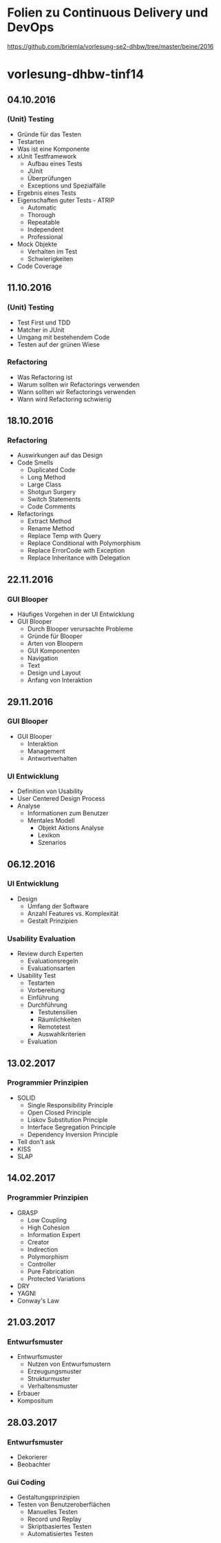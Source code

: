 # Folien zu Continuous Delivery und DevOps
https://github.com/briemla/vorlesung-se2-dhbw/tree/master/beine/2016

# vorlesung-dhbw-tinf14
## 04.10.2016
### (Unit) Testing
* Gründe für das Testen
* Testarten
* Was ist eine Komponente
* xUnit Testframework
  * Aufbau eines Tests
  * JUnit
  * Überprüfungen 
  * Exceptions und Spezialfälle
* Ergebnis eines Tests
* Eigenschaften guter Tests - ATRIP
  * Automatic
  * Thorough
  * Repeatable
  * Independent
  * Professional
* Mock Objekte
  * Verhalten im Test
  * Schwierigkeiten
* Code Coverage

## 11.10.2016
### (Unit) Testing
* Test First und TDD
* Matcher in JUnit
* Umgang mit bestehendem Code
* Testen auf der grünen Wiese

### Refactoring
* Was Refactoring ist
* Warum sollten wir Refactorings verwenden
* Wann sollten wir Refactorings verwenden
* Wann wird Refactoring schwierig

## 18.10.2016
### Refactoring
* Auswirkungen auf das Design
* Code Smells
  * Duplicated Code
  * Long Method
  * Large Class
  * Shotgun Surgery
  * Switch Statements
  * Code Comments
* Refactorings
  * Extract Method
  * Rename Method
  * Replace Temp with Query
  * Replace Conditional with Polymorphism
  * Replace ErrorCode with Exception
  * Replace Inheritance with Delegation

## 22.11.2016
### GUI Blooper
* Häufiges Vorgehen in der UI Entwicklung
* GUI Blooper
  * Durch Blooper verursachte Probleme
  * Gründe für Blooper
  * Arten von Bloopern
  * GUI Komponenten
  * Navigation
  * Text
  * Design und Layout
  * Anfang von Interaktion

## 29.11.2016
### GUI Blooper
* GUI Blooper
  * Interaktion
  * Management
  * Antwortverhalten

### UI Entwicklung
* Definition von Usability
* User Centered Design Process
* Analyse
  * Informationen zum Benutzer
  * Mentales Modell
    * Objekt Aktions Analyse
    * Lexikon
    * Szenarios

## 06.12.2016
### UI Entwicklung
* Design
  * Umfang der Software
  * Anzahl Features vs. Komplexität
  * Gestalt Prinzipien

### Usability Evaluation
* Review durch Experten
  * Evaluationsregeln
  * Evaluationsarten
* Usability Test
  * Testarten
  * Vorbereitung
  * Einführung
  * Durchführung
    * Testutensilien
    * Räumlichkeiten
    * Remotetest
    * Auswahlkriterien
  * Evaluation

## 13.02.2017
### Programmier Prinzipien
* SOLID
  * Single Responsibility Principle
  * Open Closed Principle
  * Liskov Substitution Principle
  * Interface Segregation Principle
  * Dependency Inversion Principle
* Tell don't ask
* KISS
* SLAP

## 14.02.2017
### Programmier Prinzipien
* GRASP
  * Low Coupling
  * High Cohesion
  * Information Expert
  * Creator
  * Indirection
  * Polymorphism
  * Controller
  * Pure Fabrication
  * Protected Variations
* DRY
* YAGNI
* Conway's Law

## 21.03.2017
### Entwurfsmuster
* Entwurfsmuster
  * Nutzen von Entwurfsmustern
  * Erzeugungsmuster
  * Strukturmuster
  * Verhaltensmuster
* Erbauer
* Kompositum

## 28.03.2017
### Entwurfsmuster
* Dekorierer
* Beobachter

### Gui Coding
* Gestaltungsprinzipien
* Testen von Benutzeroberflächen
  * Manuelles Testen
  * Record und Replay
  * Skriptbasiertes Testen
  * Automatisiertes Testen
